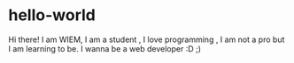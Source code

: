 # hello-world

Hi there!
I am WIEM, I am a student , I love programming , I am not a pro but I am learning to be.
I wanna be a web developer :D ;) 
